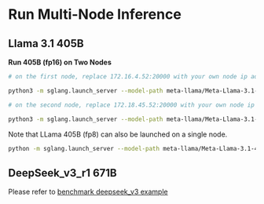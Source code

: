 # Run Multi-Node Inference

## Llama 3.1 405B

**Run 405B (fp16) on Two Nodes**

```bash
# on the first node, replace 172.16.4.52:20000 with your own node ip address and port

python3 -m sglang.launch_server --model-path meta-llama/Meta-Llama-3.1-405B-Instruct --tp 16 --dist-init-addr 172.16.4.52:20000 --nnodes 2 --node-rank 0

# on the second node, replace 172.18.45.52:20000 with your own node ip address and port

python3 -m sglang.launch_server --model-path meta-llama/Meta-Llama-3.1-405B-Instruct --tp 16 --dist-init-addr 172.18.45.52:20000 --nnodes 2 --node-rank 1
```
Note that LLama 405B (fp8) can also be launched on a single node.
```bash
python -m sglang.launch_server --model-path meta-llama/Meta-Llama-3.1-405B-Instruct-FP8 --tp 8
```

## DeepSeek_v3_r1 671B
<!-- deep seek multi-node link -->
Please refer to [benchmark deepseek_v3 example](https://github.com/sgl-project/sglang/tree/main/benchmark/deepseek_v3#example-serving-with-two-h208-nodes)
